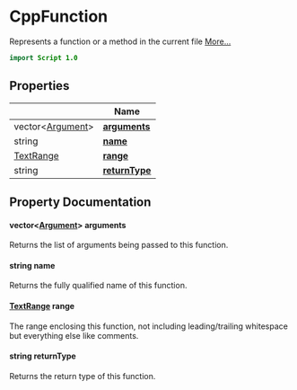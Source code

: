 # CppFunction

Represents a function or a method in the current file [More...](#detailed-description)

```qml
import Script 1.0
```

## Properties

| | Name |
|-|-|
|vector<[Argument](../script/argument.md)>|**[arguments](#arguments)**|
|string|**[name](#name)**|
|[TextRange](../script/textrange.md)|**[range](#range)**|
|string|**[returnType](#returnType)**|

## Property Documentation

#### <a name="arguments"></a>vector<[Argument](../script/argument.md)> **arguments**

Returns the list of arguments being passed to this function.

#### <a name="name"></a>string **name**

Returns the fully qualified name of this function.

#### <a name="range"></a>[TextRange](../script/textrange.md) **range**

The range enclosing this function, not including leading/trailing
whitespace but everything else like comments.

#### <a name="returnType"></a>string **returnType**

Returns the return type of this function.
